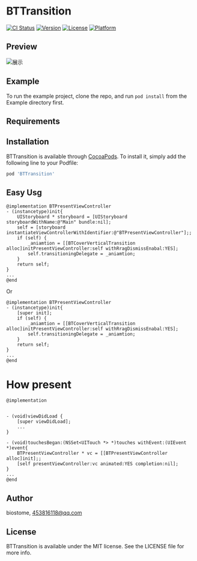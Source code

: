 # BTTransition

[![CI Status](https://img.shields.io/travis/453816118@qq.com/BTTransition.svg?style=flat)](https://travis-ci.org/453816118@qq.com/BTTransition)
[![Version](https://img.shields.io/cocoapods/v/BTTransition.svg?style=flat)](https://cocoapods.org/pods/BTTransition)
[![License](https://img.shields.io/cocoapods/l/BTTransition.svg?style=flat)](https://cocoapods.org/pods/BTTransition)
[![Platform](https://img.shields.io/cocoapods/p/BTTransition.svg?style=flat)](https://cocoapods.org/pods/BTTransition)


## Preview
![展示](https://raw.githubusercontent.com/biostome/BTTransition/master/Example/file.gif)

## Example

To run the example project, clone the repo, and run `pod install` from the Example directory first.

## Requirements

## Installation

BTTransition is available through [CocoaPods](https://cocoapods.org). To install
it, simply add the following line to your Podfile:

```ruby
pod 'BTTransition'
```

## Easy Usg
```objc
@implementation BTPresentViewController
- (instancetype)init{
    UIStoryboard * storyboard = [UIStoryboard storyboardWithName:@"Main" bundle:nil];
    self = [storyboard instantiateViewControllerWithIdentifier:@"BTPresentViewController"];;
    if (self) {
        _aniamtion = [[BTCoverVerticalTransition alloc]initPresentViewController:self withRragDismissEnabal:YES];
        self.transitioningDelegate = _aniamtion;
    }
    return self;
}
...
@end

```
Or
```
@implementation BTPresentViewController
- (instancetype)init{
    [super init];
    if (self) {
        _aniamtion = [[BTCoverVerticalTransition alloc]initPresentViewController:self withRragDismissEnabal:YES];
        self.transitioningDelegate = _aniamtion;
    }
    return self;
}
...
@end
```
# How present

```objc
@implementation


- (void)viewDidLoad {
    [super viewDidLoad];
    ...
}

- (void)touchesBegan:(NSSet<UITouch *> *)touches withEvent:(UIEvent *)event{
    BTPresentViewController * vc = [[BTPresentViewController alloc]init];;
    [self presentViewController:vc animated:YES completion:nil];
}
...
@end
```

## Author

biostome, 453816118@qq.com

## License

BTTransition is available under the MIT license. See the LICENSE file for more info.
